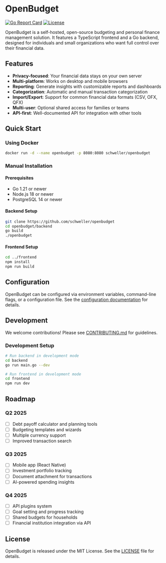 # OpenBudget

[![Go Report Card](https://goreportcard.com/badge/github.com/schweller/openbudget)](https://goreportcard.com/report/github.com/schweller/openbudget)
[![License](https://img.shields.io/badge/license-MIT-blue.svg)](LICENSE)

OpenBudget is a self-hosted, open-source budgeting and personal finance management solution. It features a TypeScript frontend and a Go backend, designed for individuals and small organizations who want full control over their financial data.

## Features

- **Privacy-focused**: Your financial data stays on your own server
- **Multi-platform**: Works on desktop and mobile browsers
- **Reporting**: Generate insights with customizable reports and dashboards
- **Categorization**: Automatic and manual transaction categorization
- **Import/Export**: Support for common financial data formats (CSV, OFX, QFX)
- **Multi-user**: Optional shared access for families or teams
- **API-first**: Well-documented API for integration with other tools

## Quick Start

### Using Docker

```bash
docker run -d --name openbudget -p 8080:8080 schweller/openbudget
```

### Manual Installation

#### Prerequisites
- Go 1.21 or newer
- Node.js 18 or newer
- PostgreSQL 14 or newer

#### Backend Setup
```bash
git clone https://github.com/schweller/openbudget
cd openbudget/backend
go build
./openbudget
```

#### Frontend Setup
```bash
cd ../frontend
npm install
npm run build
```

## Configuration

OpenBudget can be configured via environment variables, command-line flags, or a configuration file. See the [configuration documentation](docs/configuration.md) for details.

## Development

We welcome contributions! Please see [CONTRIBUTING.md](CONTRIBUTING.md) for guidelines.

### Development Setup

```bash
# Run backend in development mode
cd backend
go run main.go --dev

# Run frontend in development mode
cd frontend
npm run dev
```

## Roadmap

### Q2 2025
- [ ] Debt payoff calculator and planning tools
- [ ] Budgeting templates and wizards
- [ ] Multiple currency support
- [ ] Improved transaction search

### Q3 2025
- [ ] Mobile app (React Native)
- [ ] Investment portfolio tracking
- [ ] Document attachment for transactions
- [ ] AI-powered spending insights

### Q4 2025
- [ ] API plugins system
- [ ] Goal setting and progress tracking
- [ ] Shared budgets for households
- [ ] Financial institution integration via API

## License

OpenBudget is released under the MIT License. See the [LICENSE](LICENSE) file for details.
